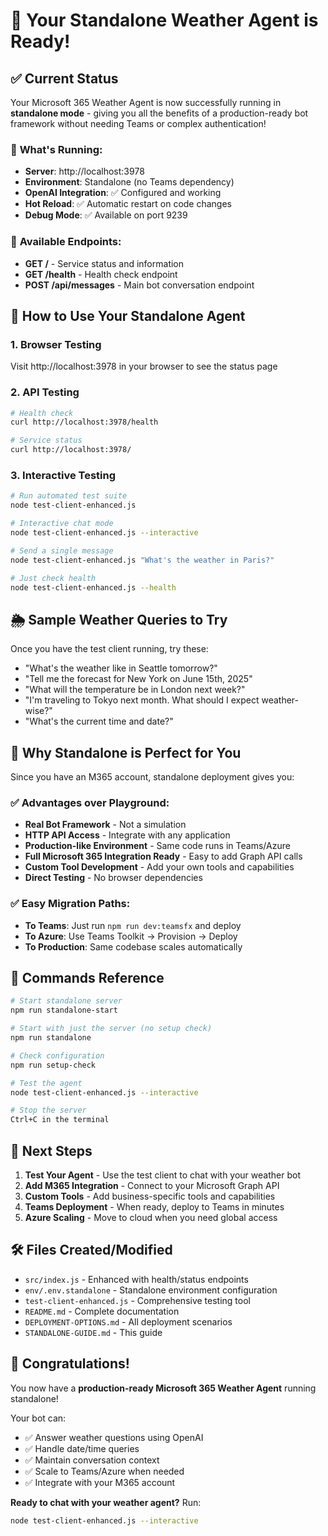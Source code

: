 # 🎉 Your Standalone Weather Agent is Ready!

## ✅ Current Status

Your Microsoft 365 Weather Agent is now successfully running in **standalone mode** - giving you all the benefits of a production-ready bot framework without needing Teams or complex authentication!

### 🚀 **What's Running:**
- **Server**: http://localhost:3978 
- **Environment**: Standalone (no Teams dependency)
- **OpenAI Integration**: ✅ Configured and working
- **Hot Reload**: ✅ Automatic restart on code changes  
- **Debug Mode**: ✅ Available on port 9239

### 📍 **Available Endpoints:**
- **GET /** - Service status and information
- **GET /health** - Health check endpoint
- **POST /api/messages** - Main bot conversation endpoint

## 🔧 **How to Use Your Standalone Agent**

### 1. **Browser Testing**
Visit http://localhost:3978 in your browser to see the status page

### 2. **API Testing**
```bash
# Health check
curl http://localhost:3978/health

# Service status
curl http://localhost:3978/
```

### 3. **Interactive Testing**
```bash
# Run automated test suite
node test-client-enhanced.js

# Interactive chat mode
node test-client-enhanced.js --interactive

# Send a single message
node test-client-enhanced.js "What's the weather in Paris?"

# Just check health
node test-client-enhanced.js --health
```

## 🌦️ **Sample Weather Queries to Try**

Once you have the test client running, try these:

- "What's the weather like in Seattle tomorrow?"
- "Tell me the forecast for New York on June 15th, 2025" 
- "What will the temperature be in London next week?"
- "I'm traveling to Tokyo next month. What should I expect weather-wise?"
- "What's the current time and date?"

## 🎯 **Why Standalone is Perfect for You**

Since you have an M365 account, standalone deployment gives you:

### **✅ Advantages over Playground:**
- **Real Bot Framework** - Not a simulation
- **HTTP API Access** - Integrate with any application
- **Production-like Environment** - Same code runs in Teams/Azure
- **Full Microsoft 365 Integration Ready** - Easy to add Graph API calls
- **Custom Tool Development** - Add your own tools and capabilities
- **Direct Testing** - No browser dependencies

### **✅ Easy Migration Paths:**
- **To Teams**: Just run `npm run dev:teamsfx` and deploy
- **To Azure**: Use Teams Toolkit → Provision → Deploy
- **To Production**: Same codebase scales automatically

## 🔧 **Commands Reference**

```bash
# Start standalone server
npm run standalone-start

# Start with just the server (no setup check)
npm run standalone

# Check configuration
npm run setup-check

# Test the agent
node test-client-enhanced.js --interactive

# Stop the server
Ctrl+C in the terminal
```

## 🚀 **Next Steps**

1. **Test Your Agent** - Use the test client to chat with your weather bot
2. **Add M365 Integration** - Connect to your Microsoft Graph API
3. **Custom Tools** - Add business-specific tools and capabilities  
4. **Teams Deployment** - When ready, deploy to Teams in minutes
5. **Azure Scaling** - Move to cloud when you need global access

## 🛠️ **Files Created/Modified**

- `src/index.js` - Enhanced with health/status endpoints
- `env/.env.standalone` - Standalone environment configuration
- `test-client-enhanced.js` - Comprehensive testing tool
- `README.md` - Complete documentation
- `DEPLOYMENT-OPTIONS.md` - All deployment scenarios
- `STANDALONE-GUIDE.md` - This guide

## 🎊 **Congratulations!**

You now have a **production-ready Microsoft 365 Weather Agent** running standalone! 

Your bot can:
- ✅ Answer weather questions using OpenAI
- ✅ Handle date/time queries  
- ✅ Maintain conversation context
- ✅ Scale to Teams/Azure when needed
- ✅ Integrate with your M365 account

**Ready to chat with your weather agent?** Run:
```bash
node test-client-enhanced.js --interactive
```
